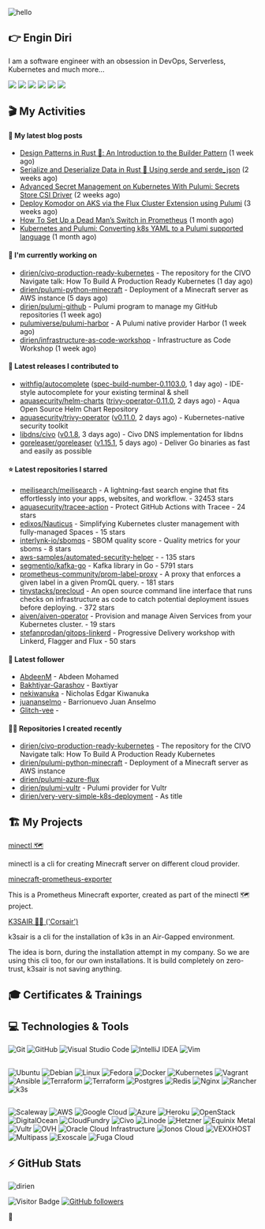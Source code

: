 ![hello](https://media.giphy.com/media/3ornk57KwDXf81rjWM/giphy.gif)

## 👉 Engin Diri

I am a software engineer with an obsession in DevOps, Serverless, Kubernetes and much more...

[![](https://img.shields.io/badge/-@__ediri-%231DA1F2?style=for-the-badge&logo=twitter&logoColor=ffffff)](https://twitter.com/_ediri)
[![](https://img.shields.io/badge/@_ediri@cloud--native.social-6364FF?style=for-the-badge&logo=mastodon&logoColor=white)](https://cloud-native.social/@_ediri)
[![](https://img.shields.io/badge/-@dirien-%23181717?style=for-the-badge&logo=github)](https://github.com/dirien)
[![](https://img.shields.io/badge/-@__ediri-E4405F?style=for-the-badge&logo=instagram&logoColor=white)](https://www.instagram.com/_ediri/)
[![](https://img.shields.io/badge/dirien-003366?style=for-the-badge&logo=linuxfoundation&logoColor=white)](https://openprofile.dev/profile/dirien)
[![](https://img.shields.io/badge/-blog.ediri.io-2962FF?style=for-the-badge&logo=hashnode&logoColor=white)](https://blog.ediri.io/)

## 🎬 My Activities

#### 📖 My latest blog posts
- [Design Patterns in Rust 🦀: An Introduction to the Builder Pattern](https://blog.ediri.io/design-patterns-in-rust-an-introduction-to-the-builder-pattern) (1 week ago)
- [Serialize and Deserialize Data in Rust 🦀 Using serde and serde_json](https://blog.ediri.io/serialize-and-deserialize-data-in-rust-using-serde-and-serdejson) (2 weeks ago)
- [Advanced Secret Management on Kubernetes With Pulumi: Secrets Store CSI Driver](https://blog.ediri.io/advanced-secret-management-on-kubernetes-with-pulumi-secrets-store-csi-driver) (2 weeks ago)
- [Deploy Komodor on AKS via the Flux Cluster Extension using Pulumi](https://blog.ediri.io/deploy-komodor-on-aks-via-the-flux-cluster-extension-using-pulumi) (3 weeks ago)
- [How To Set Up a Dead Man’s Switch in Prometheus](https://blog.ediri.io/how-to-set-up-a-dead-mans-switch-in-prometheus) (1 month ago)
- [Kubernetes and Pulumi: Converting k8s YAML to a Pulumi supported language](https://blog.ediri.io/kubernetes-and-pulumi-converting-k8s-yaml-to-a-pulumi-supported-language) (1 month ago)

#### 👷 I'm currently working on

- [dirien/civo-production-ready-kubernetes](https://github.com/dirien/civo-production-ready-kubernetes) - The repository for the CIVO Navigate talk: How To Build A Production Ready Kubernetes (1 day ago)
- [dirien/pulumi-python-minecraft](https://github.com/dirien/pulumi-python-minecraft) - Deployment of a Minecraft server as AWS instance (5 days ago)
- [dirien/pulumi-github](https://github.com/dirien/pulumi-github) - Pulumi program to manage my GitHub repositories (1 week ago)
- [pulumiverse/pulumi-harbor](https://github.com/pulumiverse/pulumi-harbor) - A Pulumi native provider Harbor (1 week ago)
- [dirien/infrastructure-as-code-workshop](https://github.com/dirien/infrastructure-as-code-workshop) - Infrastructure as Code Workshop (1 week ago)

#### 🚀 Latest releases I contributed to

- [withfig/autocomplete](https://github.com/withfig/autocomplete) ([spec-build-number-0.1103.0](https://github.com/withfig/autocomplete/releases/tag/spec-build-number-0.1103.0), 1 day ago) - IDE-style autocomplete for your existing terminal &amp; shell
- [aquasecurity/helm-charts](https://github.com/aquasecurity/helm-charts) ([trivy-operator-0.11.0](https://github.com/aquasecurity/helm-charts/releases/tag/trivy-operator-0.11.0), 2 days ago) - Aqua Open Source Helm Chart Repository
- [aquasecurity/trivy-operator](https://github.com/aquasecurity/trivy-operator) ([v0.11.0](https://github.com/aquasecurity/trivy-operator/releases/tag/v0.11.0), 2 days ago) - Kubernetes-native security toolkit
- [libdns/civo](https://github.com/libdns/civo) ([v0.1.8](https://github.com/libdns/civo/releases/tag/v0.1.8), 3 days ago) - Civo DNS implementation for libdns
- [goreleaser/goreleaser](https://github.com/goreleaser/goreleaser) ([v1.15.1](https://github.com/goreleaser/goreleaser/releases/tag/v1.15.1), 5 days ago) - Deliver Go binaries as fast and easily as possible

#### ⭐ Latest repositories I starred

- [meilisearch/meilisearch](https://github.com/meilisearch/meilisearch) - A lightning-fast search engine that fits effortlessly into your apps, websites, and workflow. - 32453 stars
- [aquasecurity/tracee-action](https://github.com/aquasecurity/tracee-action) - Protect GitHub Actions with Tracee - 24 stars
- [edixos/Nauticus](https://github.com/edixos/Nauticus) - Simplifying Kubernetes cluster management with fully-managed Spaces - 15 stars
- [interlynk-io/sbomqs](https://github.com/interlynk-io/sbomqs) - SBOM quality score - Quality metrics for your sboms - 8 stars
- [aws-samples/automated-security-helper](https://github.com/aws-samples/automated-security-helper) -  - 135 stars
- [segmentio/kafka-go](https://github.com/segmentio/kafka-go) - Kafka library in Go - 5791 stars
- [prometheus-community/prom-label-proxy](https://github.com/prometheus-community/prom-label-proxy) - A proxy that enforces a given label in a given PromQL query. - 181 stars
- [tinystacks/precloud](https://github.com/tinystacks/precloud) - An open source command line interface that runs checks on infrastructure as code to catch potential deployment issues before deploying. - 372 stars
- [aiven/aiven-operator](https://github.com/aiven/aiven-operator) - Provision and manage Aiven Services from your Kubernetes cluster. - 19 stars
- [stefanprodan/gitops-linkerd](https://github.com/stefanprodan/gitops-linkerd) - Progressive Delivery workshop with Linkerd, Flagger and Flux - 50 stars

#### 👥 Latest follower

- [AbdeenM](https://github.com/AbdeenM) - Abdeen Mohamed
- [Bakhtiyar-Garashov](https://github.com/Bakhtiyar-Garashov) -  Bəxtiyar
- [nekiwanuka](https://github.com/nekiwanuka) - Nicholas Edgar Kiwanuka
- [juananselmo](https://github.com/juananselmo) - Barrionuevo Juan Anselmo
- [Glitch-vee](https://github.com/Glitch-vee) - 

#### 👨‍💻 Repositories I created recently

- [dirien/civo-production-ready-kubernetes](https://github.com/dirien/civo-production-ready-kubernetes) - The repository for the CIVO Navigate talk: How To Build A Production Ready Kubernetes
- [dirien/pulumi-python-minecraft](https://github.com/dirien/pulumi-python-minecraft) - Deployment of a Minecraft server as AWS instance
- [dirien/pulumi-azure-flux](https://github.com/dirien/pulumi-azure-flux)
- [dirien/pulumi-vultr](https://github.com/dirien/pulumi-vultr) - Pulumi provider for Vultr
- [dirien/very-very-simple-k8s-deployment](https://github.com/dirien/very-very-simple-k8s-deployment) - As title


## 🏗️ My Projects
[minectl 🗺](https://github.com/dirien/minectl)

minectl is a cli for creating Minecraft server on different cloud provider.

[minecraft-prometheus-exporter](https://github.com/dirien/minecraft-prometheus-exporter)

This is a Prometheus Minecraft exporter, created as part of the minectl 🗺 project.

[K3SAIR 🏴‍☠️️ ('Corsair')](https://github.com/dirien/k3sair-cli)

k3sair is a cli for the installation of k3s in an Air-Gapped environment.

The idea is born, during the installation attempt in my company. So we are using this cli too, for our own
installations. It is build completely on zero-trust, k3sair is not saving anything.

## 🎓 Certificates & Trainings

<!--START_SECTION:badges-->
<!--END_SECTION:badges-->

## 💻 Technologies & Tools

![Git](https://img.shields.io/badge/git-%23F05033.svg?style=for-the-badge&logo=git&logoColor=white)
![GitHub](https://img.shields.io/badge/github-%23121011.svg?style=for-the-badge&logo=github&logoColor=white)
![Visual Studio Code](https://img.shields.io/badge/VisualStudioCode-0078d7.svg?style=for-the-badge&logo=visual-studio-code&logoColor=white)
![IntelliJ IDEA](https://img.shields.io/badge/IntelliJIDEA-000000.svg?style=for-the-badge&logo=intellij-idea&logoColor=white)
![Vim](https://img.shields.io/badge/VIM-%2311AB00.svg?style=for-the-badge&logo=vim&logoColor=white)

##

![Ubuntu](https://img.shields.io/badge/Ubuntu-E95420?style=for-the-badge&logo=ubuntu&logoColor=white)
![Debian](https://img.shields.io/badge/Debian-D70A53?style=for-the-badge&logo=debian&logoColor=white)
![Linux](https://img.shields.io/badge/Linux-FCC624?style=for-the-badge&logo=linux&logoColor=black)
![Fedora](https://img.shields.io/badge/Fedora-294172?style=for-the-badge&logo=fedora&logoColor=white)
![Docker](https://img.shields.io/badge/docker-0db7ed.svg?style=for-the-badge&logo=docker&logoColor=white)
![Kubernetes](https://img.shields.io/badge/kubernetes-326ce5.svg?style=for-the-badge&logo=kubernetes&logoColor=white)
![Vagrant](https://img.shields.io/badge/vagrant-1563FF.svg?style=for-the-badge&logo=vagrant&logoColor=white)
![Ansible](https://img.shields.io/badge/ansible-1A1918.svg?style=for-the-badge&logo=ansible&logoColor=white)
![Terraform](https://img.shields.io/badge/terraform-5835CC.svg?style=for-the-badge&logo=terraform&logoColor=white)
![Terraform](https://img.shields.io/badge/pulumi-8A3391.svg?style=for-the-badge&logo=pulumi&logoColor=white)
![Postgres](https://img.shields.io/badge/postgres-316192.svg?style=for-the-badge&logo=postgresql&logoColor=white)
![Redis](https://img.shields.io/badge/redis-DD0031.svg?style=for-the-badge&logo=redis&logoColor=white)
![Nginx](https://img.shields.io/badge/nginx-009639.svg?style=for-the-badge&logo=nginx&logoColor=white)
![Rancher](https://img.shields.io/badge/rancher-0075A8.svg?style=for-the-badge&logo=rancher&logoColor=white)
![k3s](https://img.shields.io/badge/k3s-FFC61C.svg?style=for-the-badge&logo=&logoColor=white)

##

![Scaleway](https://img.shields.io/badge/SCALEWAY-4f0599.svg?style=for-the-badge&logo=scaleway&logoColor=white)
![AWS](https://img.shields.io/badge/AWS-FF9900.svg?style=for-the-badge&logo=amazon-aws&logoColor=white)
![Google Cloud](https://img.shields.io/badge/GoogleCloud-4285F4.svg?style=for-the-badge&logo=google-cloud&logoColor=white)
![Azure](https://img.shields.io/badge/azure-0078D4.svg?style=for-the-badge&logo=microsoft-azure&logoColor=white)
![Heroku](https://img.shields.io/badge/heroku-430098.svg?style=for-the-badge&logo=heroku&logoColor=white)
![OpenStack](https://img.shields.io/badge/Openstack-f01742.svg?style=for-the-badge&logo=openstack&logoColor=white)
![DigitalOcean](https://img.shields.io/badge/DigitalOcean-0080FF.svg?style=for-the-badge&logo=DigitalOcean&logoColor=white)
![CloudFundry](https://img.shields.io/badge/CloudFoundry-0C9ED5.svg?style=for-the-badge&logo=cloudfoundry&logoColor=white)
![Civo](https://img.shields.io/badge/civo-239DFF.svg?style=for-the-badge&logo=civo&logoColor=white)
![Linode](https://img.shields.io/badge/linode-00A95C?style=for-the-badge&logo=linode&logoColor=white)
![Hetzner](https://img.shields.io/badge/hetzner-d50c2d?style=for-the-badge&logo=hetzner&logoColor=white)
![Equinix Metal](https://img.shields.io/badge/equinix--metal-d10810?style=for-the-badge&logo=equinixmetal&logoColor=white)
![Vultr](https://img.shields.io/badge/vultr-007BFC?style=for-the-badge&logo=vultr&logoColor=white)
![OVH](https://img.shields.io/badge/ovh-123F6D?style=for-the-badge&logo=ovh&logoColor=white)
![Oracle Cloud Infrastructure](https://img.shields.io/badge/Oracle_Cloud_Infrastructure-F80000?style=for-the-badge&logo=oracle&logoColor=white)
![Ionos Cloud](https://img.shields.io/badge/ionos--cloud-003D8F?style=for-the-badge&logo=ionos&logoColor=white)
![VEXXHOST](https://img.shields.io/badge/VEXXHOST-2A1659?style=for-the-badge&logo=vexxhost&logoColor=white)
![Multipass](https://img.shields.io/badge/Multipass-E95420?style=for-the-badge&logo=ubuntu&logoColor=white)
![Exoscale](https://img.shields.io/badge/Exoscale-DA291C?style=for-the-badge&logo=exoscale&logoColor=white)
![Fuga Cloud](https://img.shields.io/badge/fuga_cloud-242F4B?style=for-the-badge&logo=fugacloud&logoColor=white)

## ⚡ GitHub Stats

![dirien](https://github-readme-stats.vercel.app/api?username=dirien&show_icons=true&count_private=true&theme=dracula)

![Visitor Badge](https://visitor-badge.laobi.icu/badge?page_id=dirien)
[![GitHub followers](https://img.shields.io/github/followers/dirien.svg?style=social&label=Follow&maxAge=2592000)](https://github.com/dirien?tab=followers)

🧿
